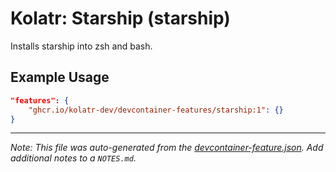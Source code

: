 
# Kolatr: Starship (starship)

Installs starship into zsh and bash.

## Example Usage

```json
"features": {
    "ghcr.io/kolatr-dev/devcontainer-features/starship:1": {}
}
```





---

_Note: This file was auto-generated from the [devcontainer-feature.json](https://github.com/kolatr-dev/devcontainer-features/blob/main/src/starship/devcontainer-feature.json).  Add additional notes to a `NOTES.md`._
